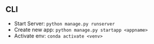 ## CLI
- Start Server: `python manage.py runserver`
- Create new app: `python manage.py startapp <appname>`
- Activate env: `conda activate <venv>` 